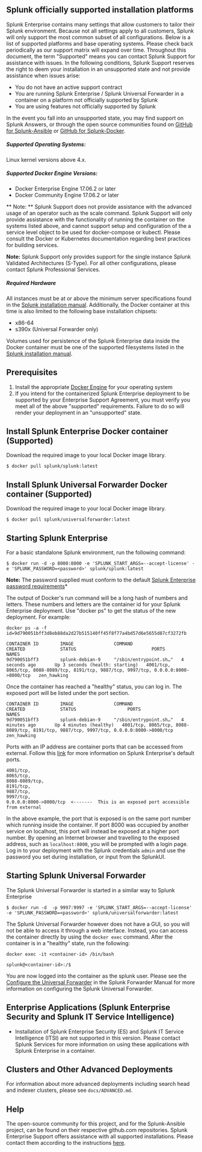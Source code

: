 ## Splunk officially supported installation platforms

Splunk Enterprise contains many settings that allow customers to tailor their Splunk environment. Because not all settings apply to all customers, Splunk will only support the most common subset of all configurations. Below is a list of supported platforms and base operating systems. Please check back periodically as our support matrix will expand over time.
Throughout this document, the term "Supported" means you can contact Splunk Support for assistance with issues. 
In the following conditions, Splunk Support reserves the right to deem your installation in an unsupported state and not provide assistance when issues arise: 
* You do not have an active support contract
* You are running Splunk Enterprise / Splunk Universal Forwarder in a container on a platform not officially supported by Splunk
* You are using features not officially supported by Splunk

In the event you fall into an unsupported state, you may find support on Splunk Answers, or through the open source communities found on [GitHub for Splunk-Ansible](https://www.github.com/splunk/splunk-ansible) or [GitHub for Splunk-Docker](https://github.com/splunk/docker-splunk).

##### Supported Operating Systems:

Linux kernel versions above 4.x.

##### Supported Docker Engine Versions:

* Docker Enterprise Engine 17.06.2 or later
* Docker Community Engine 17.06.2 or later

** Note: ** Splunk Support does not provide assistance with the advanced usage of an operator such as the scale command. Splunk Support will only provide assistance with the functionality of running the container on the systems listed above, and cannot support setup and configuration of the a service level object to be used for docker-compose or kubectl. Please consult the Docker or Kubernetes documentation regarding best practices for building services. 

**Note:** Splunk Support only provides support for the single instance Splunk Validated Architectures (S-Type). For all other configurations, please contact Splunk Professional Services.

##### Required Hardware #####

All instances must be at or above the minimum server specifications found in the [Splunk installation manual](http://docs.splunk.com/Documentation/Splunk/latest/Installation/SystemRequirements). 
Additionally, the Docker container at this time is also limited to the following base installation chipsets:
* x86-64
* s390x (Universal Forwarder only)

Volumes used for persistence of the Splunk Enterprise data inside the Docker container must be one of the supported filesystems listed in the [Splunk installation manual](http://docs.splunk.com/Documentation/Splunk/latest/Installation/SystemRequirements).

## Prerequisites ##
1. Install the appropriate [Docker Engine](https://docs.docker.com/engine/installation/#supported-platforms) for your operating system
2. If you intend for the containerized Splunk Enterprise deployment to be supported by your Enterprise Support Agreement, you must verify you meet all of the 
above "supported" requirements. Failure to do so will render your deployment in an "unsupported" state.

## Install Splunk Enterprise Docker container (Supported) ##

Download the required image to your local Docker image library. 
```
$ docker pull splunk/splunk:latest
```

## Install Splunk Universal Forwarder Docker container (Supported) ##

Download the required image to your local Docker image library. 
```
$ docker pull splunk/universalforwarder:latest
```

## Starting Splunk Enterprise ##

For a basic standalone Splunk environment, run the following command:
```
$ docker run -d -p 8000:8000 -e 'SPLUNK_START_ARGS=--accept-license' -e 'SPLUNK_PASSWORD=<password>' splunk/splunk:latest
```
**Note:** The password supplied must conform to the default [Splunk Enterprise password requirements](https://docs.splunk.com/Documentation/Splunk/latest/Security/Configurepasswordsinspecfile)* 

The output of Docker's run command will be a long hash of numbers and letters.  These numbers and letters are the container id for your
Splunk Enterprise deployment.  Use "docker ps" to get the status of the new deployment. For example: 
```
docker ps -a -f id=9d790051bff3d8eb88da2d27b515140ff45f8f77a4bd57d6e5655d87cf3272fb 
```
```
CONTAINER ID        IMAGE               COMMAND                  CREATED             STATUS                            PORTS                                                                                     NAMES
9d790051bff3        splunk-debian-9     "/sbin/entrypoint.sh…"   4 seconds ago       Up 3 seconds (health: starting)   4001/tcp, 8065/tcp, 8088-8089/tcp, 8191/tcp, 9887/tcp, 9997/tcp, 0.0.0.0:8000->8000/tcp   zen_hawking
```
Once the container has reached a "healthy" status, you can log in.  The exposed port will be listed under the port section.

```
CONTAINER ID        IMAGE               COMMAND                  CREATED             STATUS                   PORTS                                                                                     NAMES
9d790051bff3        splunk-debian-9     "/sbin/entrypoint.sh…"   4 minutes ago       Up 4 minutes (healthy)   4001/tcp, 8065/tcp, 8088-8089/tcp, 8191/tcp, 9887/tcp, 9997/tcp, 0.0.0.0:8000->8000/tcp   zen_hawking
```
Ports with an IP address are container ports that can be accessed from external. Follow this [link](https://answers.splunk.com/answers/58888/what-are-the-ports-that-i-need-to-open.html) for more information on Splunk Enterprise's default ports.
```
4001/tcp, 
8065/tcp, 
8088-8089/tcp, 
8191/tcp, 
9887/tcp, 
9997/tcp, 
0.0.0.0:8000->8000/tcp  <-------  This is an exposed port accessible from external
```
In the above example, the port that is exposed is on the same port number which running inside the container.  If port 8000 was occupied by another service on localhost, this port will instead be
exposed at a higher port number.  By opening an Internet browser and travelling to the exposed address, such as `localhost:8000`, you will be prompted with a login page.
Log in to your deployment with the Splunk credentials `admin` and use the password you set during installation, or input from the SplunkUI.

## Starting Splunk Universal Forwarder ##

The Splunk Universal Forwarder is started in a similar way to Splunk Enterprise
```
$ docker run -d  -p 9997:9997 -e 'SPLUNK_START_ARGS=--accept-license' -e 'SPLUNK_PASSWORD=<password>' splunk/universalforwarder:latest
```
The Splunk Universal Forwarder however does not have a GUI, so you will not be able to access it through a web interface.
Instead, you can access the container directly by using the `docker exec` command.  After the container is in a "healthy" state, run the following:
```
docker exec -it <container-id> /bin/bash
```
```
splunk@<container-id>:/$
```
You are now logged into the container as the splunk user. Please see the [Configure the Universal Forwarder](http://docs.splunk.com/Documentation/Forwarder/latest/Forwarder/Configuretheuniversalforwarder) in the Splunk Forwarder Manual for more information on configuring the Splunk Universal Forwarder.


## Enterprise Applications (Splunk Enterprise Security and Splunk IT Service Intelligence) ##
* Installation of Splunk Enterprise Security (ES) and Splunk IT Service Intelligence (ITSI) are not supported in this version. 
Please contact Splunk Services for more information on using these applications with Splunk Enterprise in a container.


## Clusters and Other Advanced Deployments ##

For information about more advanced deployments including search head and indexer clusters, please see `docs/ADVANCED.md`. 

## Help ##

The open-source community for this project, and for the Splunk-Ansible project, can be found on their respective github.com repositories.
Splunk Enterprise Support offers assistance with all supported installations. Please contact them according to the instructions [here](https://www.splunk.com/en_us/support-and-services.html).

